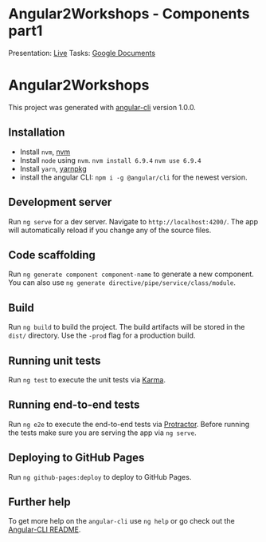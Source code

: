 # Angular2Workshops - Components part1

Presentation: [Live](http://desolate-brook-67741.herokuapp.com/) 
Tasks: [Google Documents](https://docs.google.com/document/d/185kezzhO0t_JMhqmM50pTlY7mxi0PZqmHjewKXJ5O0c/edit?usp=sharing) 

# Angular2Workshops

This project was generated with [angular-cli](https://github.com/angular/angular-cli) version 1.0.0.

## Installation
- Install `nvm`, [nvm](https://github.com/creationix/nvm)
- Install `node` using `nvm`.
`nvm install 6.9.4`
`nvm use 6.9.4`
- Install `yarn`, [yarnpkg](https://yarnpkg.com/en/docs/install)
- install the angular CLI: `npm i -g @angular/cli` for the newest version.

## Development server
Run `ng serve` for a dev server. Navigate to `http://localhost:4200/`. The app will automatically reload if you change any of the source files.

## Code scaffolding

Run `ng generate component component-name` to generate a new component. You can also use `ng generate directive/pipe/service/class/module`.

## Build

Run `ng build` to build the project. The build artifacts will be stored in the `dist/` directory. Use the `-prod` flag for a production build.

## Running unit tests

Run `ng test` to execute the unit tests via [Karma](https://karma-runner.github.io).

## Running end-to-end tests

Run `ng e2e` to execute the end-to-end tests via [Protractor](http://www.protractortest.org/).
Before running the tests make sure you are serving the app via `ng serve`.

## Deploying to GitHub Pages

Run `ng github-pages:deploy` to deploy to GitHub Pages.

## Further help

To get more help on the `angular-cli` use `ng help` or go check out the [Angular-CLI README](https://github.com/angular/angular-cli/blob/master/README.md).
